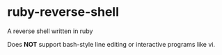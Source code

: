 # ruby-reverse-shell

A reverse shell written in ruby

Does **NOT** support bash-style line editing or interactive programs like vi.
